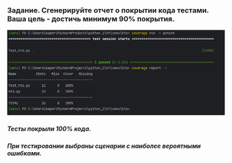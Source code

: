 ### Задание. Сгенерируйте отчет о покрытии кода тестами. Ваша цель - достичь минимум 90% покрытия.

![coverage](cov.png)
##### Тесты покрыли 100% кода.
##### При тестировании выбраны сценарии с наиболее вероятными ошибками.